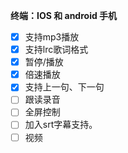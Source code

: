 **终端：IOS 和 android 手机**

- [x] 支持mp3播放
- [x] 支持lrc歌词格式
- [x] 暂停/播放
- [x] 倍速播放
- [x] 支持上一句、下一句
- [ ] 跟读录音
- [ ] 全屏控制
- [ ] 加入srt字幕支持。
- [ ] 视频